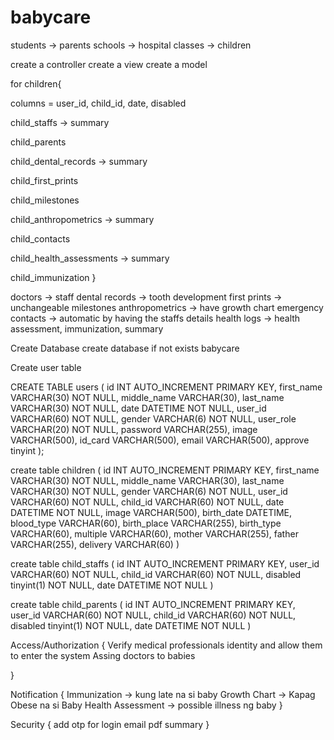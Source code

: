 # babycare



students -> parents
schools -> hospital
classes -> children

create a controller
create a view
create a model

for children{

columns = user_id, child_id, date, disabled

child_staffs -> summary

child_parents

child_dental_records -> summary

child_first_prints

child_milestones

child_anthropometrics -> summary

child_contacts 

child_health_assessments -> summary

child_immunization
}


<!-- personal information -->
doctors -> staff
dental records -> tooth development
first prints -> unchangeable
milestones
anthropometrics -> have growth chart
emergency contacts -> automatic by having the staffs details 
health logs ->  health assessment, immunization, summary




Create Database
create database if not exists babycare

Create user table

CREATE TABLE users (
    id INT AUTO_INCREMENT PRIMARY KEY,
    first_name VARCHAR(30) NOT NULL,
    middle_name VARCHAR(30),
    last_name VARCHAR(30) NOT NULL,
    date DATETIME NOT NULL,
    user_id VARCHAR(60) NOT NULL,
    gender VARCHAR(6) NOT NULL,
    user_role VARCHAR(20) NOT NULL,
    password VARCHAR(255),
	image VARCHAR(500),
	id_card VARCHAR(500), 
	email VARCHAR(500),
	approve tinyint
);

create table children (
 	id INT AUTO_INCREMENT PRIMARY KEY,
 	first_name VARCHAR(30) NOT NULL,
    middle_name VARCHAR(30),
    last_name VARCHAR(30) NOT NULL,
	gender VARCHAR(6) NOT NULL,
	user_id VARCHAR(60) NOT NULL,
	child_id VARCHAR(60) NOT NULL,
	date DATETIME NOT NULL,
	image VARCHAR(500),
	birth_date DATETIME,
	blood_type VARCHAR(60),
	birth_place VARCHAR(255),
	birth_type VARCHAR(60),
	multiple VARCHAR(60),
	mother VARCHAR(255),
	father VARCHAR(255),
	delivery VARCHAR(60)
)

create table child_staffs (
	id INT AUTO_INCREMENT PRIMARY KEY,
	user_id VARCHAR(60) NOT NULL,
	child_id VARCHAR(60) NOT NULL,
	disabled tinyint(1) NOT NULL,
	date DATETIME NOT NULL
)

create table child_parents (
	id INT AUTO_INCREMENT PRIMARY KEY,
	user_id VARCHAR(60) NOT NULL,
	child_id VARCHAR(60) NOT NULL,
	disabled tinyint(1) NOT NULL,
	date DATETIME NOT NULL
)

Access/Authorization {
Verify medical professionals identity and allow them to enter the system
Assing doctors to babies

}

Notification {
	Immunization -> kung late na si baby
	Growth Chart -> Kapag Obese na si Baby
	Health Assessment -> possible illness ng baby
}

Security {
	add otp for login
	email pdf summary
}